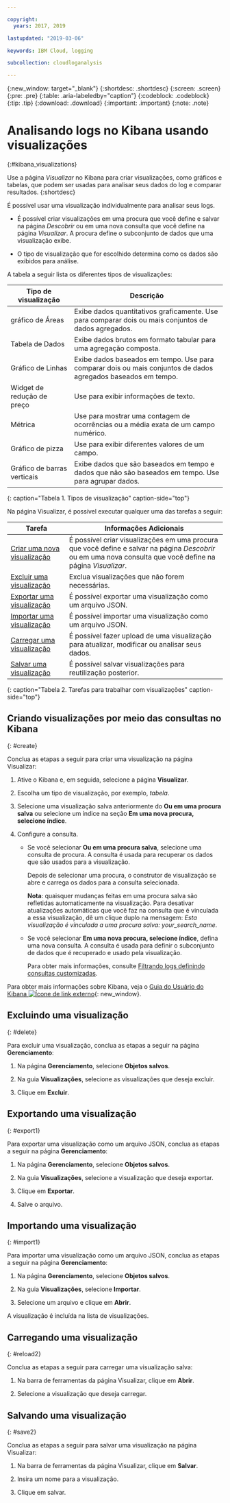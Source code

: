 ```yaml
---

copyright:
  years: 2017, 2019

lastupdated: "2019-03-06"

keywords: IBM Cloud, logging

subcollection: cloudloganalysis

---
```


{:new_window: target="_blank"}
{:shortdesc: .shortdesc}
{:screen: .screen}
{:pre: .pre}
{:table: .aria-labeledby="caption"}
{:codeblock: .codeblock}
{:tip: .tip}
{:download: .download}
{:important: .important}
{:note: .note}

# Analisando logs no Kibana usando visualizações 
{:#kibana_visualizations}

Use a página *Visualizar* no Kibana para criar visualizações, como gráficos e tabelas, que podem ser usadas para analisar seus dados do log e comparar resultados. 
{:shortdesc}

É possível usar uma visualização individualmente para analisar seus logs. 

* É possível criar visualizações em uma procura que você define e salvar na página *Descobrir* ou em uma nova consulta que você define na página *Visualizar*. A procura define o subconjunto de dados que uma visualização exibe.

* O tipo de visualização que for escolhido determina como os dados são exibidos para análise.

A tabela a seguir lista os diferentes tipos de visualizações:

| Tipo de visualização | Descrição |
|-----------------------|-------------|
| gráfico de Áreas | Exibe dados quantitativos graficamente. Use para comparar dois ou mais conjuntos de dados agregados. |
| Tabela de Dados | Exibe dados brutos em formato tabular para uma agregação composta. |
| Gráfico de Linhas | Exibe dados baseados em tempo. Use para comparar dois ou mais conjuntos de dados agregados baseados em tempo. |
| Widget de redução de preço | Use para exibir informações de texto. |
| Métrica | Use para mostrar uma contagem de ocorrências ou a média exata de um campo numérico. |
| Gráfico de pizza | Use para exibir diferentes valores de um campo. | 
| Gráfico de barras verticais | Exibe dados que são baseados em tempo e dados que não são baseados em tempo. Use para agrupar dados. |
{: caption="Tabela 1. Tipos de visualização" caption-side="top"}

Na página Visualizar, é possível executar qualquer uma das tarefas a seguir:

| Tarefa | Informações Adicionais |
|------|------------------|
| [Criar uma nova visualização](/docs/services/CloudLogAnalysis/kibana?topic=cloudloganalysis-kibana_visualizations#create) | É possível criar visualizações em uma procura que você define e salvar na página *Descobrir* ou em uma nova consulta que você define na página *Visualizar*. |
| [Excluir uma visualização](/docs/services/CloudLogAnalysis/kibana?topic=cloudloganalysis-kibana_visualizations#delete) | Exclua visualizações que não forem necessárias. |
| [Exportar uma visualização](/docs/services/CloudLogAnalysis/kibana?topic=cloudloganalysis-kibana_visualizations#export) | É possível exportar uma visualização como um arquivo JSON.  |
| [Importar uma visualização](/docs/services/CloudLogAnalysis/kibana?topic=cloudloganalysis-kibana_visualizations#import1) | É possível importar uma visualização como um arquivo JSON.  |
| [Carregar uma visualização](/docs/services/CloudLogAnalysis/kibana?topic=cloudloganalysis-kibana_visualizations#reload2) | É possível fazer upload de uma visualização para atualizar, modificar ou analisar seus dados. |
| [Salvar uma visualização](/docs/services/CloudLogAnalysis/kibana?topic=cloudloganalysis-kibana_visualizations#save2) | É possível salvar visualizações para reutilização posterior. |
{: caption="Tabela 2. Tarefas para trabalhar com visualizações" caption-side="top"}


## Criando visualizações por meio das consultas no Kibana
{: #create}

Conclua as etapas a seguir para criar uma visualização na página Visualizar:

1. Ative o Kibana e, em seguida, selecione a página **Visualizar**.

2. Escolha um tipo de visualização, por exemplo, *tabela*.

3. Selecione uma visualização salva anteriormente do **Ou em uma procura salva** ou selecione um índice na seção **Em uma nova procura, selecione índice**.

4. Configure a consulta.

    * Se você selecionar **Ou em uma procura salva**, selecione uma consulta de procura. A consulta é usada para recuperar os dados que são usados para a visualização. 
	
	    Depois de selecionar uma procura, o construtor de visualização se abre e carrega os dados para a consulta selecionada. 
		
		**Nota**: quaisquer mudanças feitas em uma procura salva são refletidas automaticamente na visualização. Para desativar atualizações automáticas que você faz na consulta que é vinculada a essa visualização, dê um clique duplo na mensagem: *Esta visualização é vinculada a uma procura salva: your_search_name*. 

    * Se você selecionar **Em uma nova procura, selecione índice**, defina uma nova consulta. A consulta é usada para definir o subconjunto de dados que é recuperado e usado pela visualização.

        Para obter mais informações, consulte
[Filtrando logs definindo consultas customizadas](/docs/services/CloudLogAnalysis/kibana?topic=cloudloganalysis-define_search#define_search).

Para obter mais informações sobre Kibana, veja o [Guia do Usuário do Kibana ![Ícone de link externo](../../../icons/launch-glyph.svg "Ícone de link externo")](https://www.elastic.co/guide/en/kibana/5.1/index.html){: new_window}.


## Excluindo uma visualização
{: #delete}

Para excluir uma visualização, conclua as etapas a seguir na página **Gerenciamento**:

1. Na página **Gerenciamento**, selecione **Objetos salvos**.

2. Na guia **Visualizações**, selecione as visualizações que deseja excluir.

3. Clique em **Excluir**.


## Exportando uma visualização
{: #export1}

Para exportar uma visualização como um arquivo JSON, conclua as etapas a seguir na página **Gerenciamento**:

1. Na página **Gerenciamento**, selecione **Objetos salvos**.

2. Na guia **Visualizações**, selecione a visualização que deseja exportar.

3. Clique em **Exportar**.

4. Salve o arquivo.

## Importando uma visualização
{: #import1}

Para importar uma visualização como um arquivo JSON, conclua as etapas a seguir na página **Gerenciamento**:

1. Na página **Gerenciamento**, selecione **Objetos salvos**.

2. Na guia **Visualizações**, selecione **Importar**.

3. Selecione um arquivo e clique em **Abrir**.

A visualização é incluída na lista de visualizações.


 
## Carregando uma visualização
{: #reload2}

Conclua as etapas a seguir para carregar uma visualização salva:

1. Na barra de ferramentas da página Visualizar, clique em **Abrir**.

2. Selecione a visualização que deseja carregar. 


## Salvando uma visualização
{: #save2}

Conclua as etapas a seguir para salvar uma visualização na página Visualizar:

1. Na barra de ferramentas da página Visualizar, clique em **Salvar**.

2. Insira um nome para a visualização.

3. Clique em salvar. 


